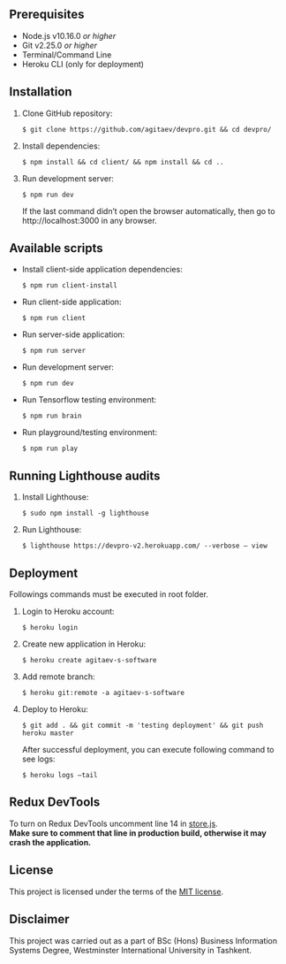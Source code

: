 ## Prerequisites

- Node.js v10.16.0 _or higher_
- Git v2.25.0 _or higher_
- Terminal/Command Line
- Heroku CLI (only for deployment)

## Installation

1. Clone GitHub repository:
   ```
   $ git clone https://github.com/agitaev/devpro.git && cd devpro/
   ```
2. Install dependencies:
   ```
   $ npm install && cd client/ && npm install && cd ..
   ```
3. Run development server:
   ```
   $ npm run dev
   ```
   If the last command didn’t open the browser automatically, then go to
   http://localhost:3000 in any browser.

## Available scripts

- Install client-side application dependencies:

  ```
  $ npm run client-install
  ```

- Run client-side application:

  ```
  $ npm run client
  ```

- Run server-side application:

  ```
  $ npm run server
  ```

- Run development server:

  ```
  $ npm run dev
  ```

- Run Tensorflow testing environment:

  ```
  $ npm run brain
  ```

- Run playground/testing environment:
  ```
  $ npm run play
  ```

## Running Lighthouse audits

1. Install Lighthouse:
   ```
   $ sudo npm install -g lighthouse
   ```
2. Run Lighthouse:
   ```
   $ lighthouse https://devpro-v2.herokuapp.com/ --verbose – view
   ```

## Deployment

Followings commands must be executed in root folder.

1. Login to Heroku account:
   ```
   $ heroku login
   ```
2. Create new application in Heroku:
   ```
   $ heroku create agitaev-s-software
   ```
3. Add remote branch:
   ```
   $ heroku git:remote -a agitaev-s-software
   ```
4. Deploy to Heroku:

   ```
   $ git add . && git commit -m 'testing deployment' && git push heroku master
   ```

   After successful deployment, you can execute following command to see logs:

   ```
   $ heroku logs –tail
   ```

## Redux DevTools

To turn on Redux DevTools uncomment line 14 in [store.js](/client/src/store.js). </br> **Make sure to comment that line in production build, otherwise it may crash the application.**

## License

This project is licensed under the terms of the [MIT license](/LICENSE).

## Disclaimer

This project was carried out as a part of BSc (Hons) Business Information Systems Degree, Westminster International University in Tashkent.
